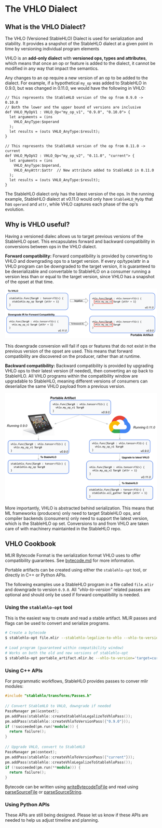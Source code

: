 # The VHLO Dialect

## What is the VHLO Dialect?

The VHLO (Versioned StableHLO) Dialect is used for serialization and stability.
It provides a snapshot of the StableHLO dialect at a given point in time by
versioning individual program elements

VHLO is an **add-only dialect** with **versioned ops, types and attributes**,
which means that once an op or feature is added to the dialect, it cannot be
modified in any way that impact the semantics.

Any changes to an op require a new version of an op to be added to the dialect.
For example, if a hypothetical `my_op` was added to StableHLO in 0.9.0, but
was changed in 0.11.0, we would have the following in VHLO:

```tablegen
// This represents the StableHLO version of the op from 0.9.0 -> 0.10.0
// Both the lower and the upper bound of versions are inclusive
def VHLO_MyOpV1 : VHLO_Op<"my_op_v1", "0.9.0", "0.10.0"> {
  let arguments = (ins
    VHLO_AnyType:$operand
  );
  let results = (outs VHLO_AnyType:$result);
}

// This represents the StableHLO version of the op from 0.11.0 -> current
def VHLO_MyOpV2 : VHLO_Op<"my_op_v2", "0.11.0", "current"> {
  let arguments = (ins
    VHLO_AnyType:$operand,
    VHLO_AnyAttr:$attr  // New attribute added to StableHLO in 0.11.0
  );
  let results = (outs VHLO_AnyType:$result);
}
```

The StableHLO dialect only has the latest version of the ops. In the running
example, StableHLO dialect at v0.11.0 would only have `StableHLO_MyOp` that has
`operand` and `attr`, while VHLO captures each phase of the op's evolution.

## Why is VHLO useful?

Having a versioned dialec allows us to target previous versions of the
StableHLO opset. This encapsulates forward and backward compatibility in
conversions between ops in the VHLO dialect.

**Forward compatibility:** Forward compatibility is provided by converting
to VHLO and downgrading ops to a target version. If every op/type/attr in a
VHLO program can be downgraded to the target version, it is guaranteed to be
deserializable and convertable to StableHLO on a consumer running a version
less than or equal to the target version, since VHLO has a snapshot of the
opset at that time.

![Forward compatibility image](images/vhlo/forward_compatibility.png)

This downgrade conversion will fail if ops or features that do not exist in the
previous version of the opset are used. This means that forward compatibility
are discovered on the producer, rather than at runtime.

**Backward compatibility:** Backward compatibility is provided by upgrading
VHLO ops to their latest version (if needed), then converting an op back to
StableHLO. All VHLO programs within the compatibility window are upgradable
to StableHLO, meaning different versions of consumers can deserialize the same
VHLO payload from a previous version.

![Backward compatibility image](images/vhlo/backward_compatibility.png)

More importantly, VHLO is abstracted behind serialization. This means that ML
frameworks (producers) only need to target StableHLO ops, and compiler
backends (consumers) only need to support the latest version, which is the
StableHLO op set. Conversions to and from VHLO are taken care of with machinery
maintainted in the StableHLO repo.

## VHLO Cookbook

MLIR Bytecode Format is the serialization format VHLO uses to offer
compatibility guarantees. See [bytecode.md](https://github.com/openxla/stablehlo/blob/main/docs/bytecode.md)
for more information.

Portable artifacts can be created using either the `stablehlo-opt` tool, or
directly in C++ or Python APIs.

The following examples use a StableHLO program in a file called `file.mlir`
and downgrade to version `0.9.0`. All _"vhlo-to-version"_ related passes are
optional and should only be used if forward compatibility is needed.

### Using the `stablehlo-opt` tool

This is the easiest way to create and read a stable artifact. MLIR passes and
flags can be used to convert and serialize programs.

```bash
# Create a bytecode
$ stablehlo-opt file.mlir --stablehlo-legalize-to-vhlo --vhlo-to-version='target=0.9.0' --emit-bytecode > portable_artifact.mlir.bc

# Load program (guaranteed within compatibility window)
# Works on both the old and new versions of stablehlo-opt
$ stablehlo-opt portable_artifact.mlir.bc --vhlo-to-version='target=current' --vhlo-legalize-to-stablehlo
```

### Using C++ APIs

For programmatic workflows, StableHLO provides passes to conver mlir modules:

```c++
#include "stablehlo/transforms/Passes.h"

// Convert StableHLO to VHLO, downgrade if needed
PassManager pm(&context);
pm.addPass(stablehlo::createStablehloLegalizeToVhloPass());
pm.addPass(stablehlo::createVhloToVersionPass({"0.9.0"}));
if (!succeeded(pm.run(*module))) {
  return failure();
}

// Upgrade VHLO, convert to StableHLO
PassManager pm(context);
pm.addPass(stablehlo::createVhloToVersionPass({"current"}));
pm.addPass(stablehlo::createVhloLegalizeToStablehloPass());
if (!succeeded(pm.run(**module))) {
  return failure();
}
```

Bytecode can be written using [writeBytecodeToFile](https://mlir.llvm.org/doxygen/namespacemlir.html#ae60045f177ed8332dba883593aaabea8)
and read using [parseSourceFile](https://mlir.llvm.org/doxygen/namespacemlir.html#a731c3e653fe7b19e18f2ca619aa763fa)
or [parseSourceString](https://mlir.llvm.org/doxygen/namespacemlir.html#a44bf3f5340c3c0e98c02de173392fe8c).

### Using Python APIs

These APIs are still being designed. Please let us know if these APIs are
needed to help us adjust timeline and planning.
